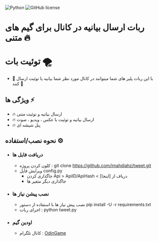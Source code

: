 ![Python](https://img.shields.io/badge/python-3670A0?style=for-the-badge&logo=python&logoColor=ffdd54) ![GitHub license](https://github.com/imahdiahz/tweet/blob/master/LICENSE)

<!-- ![GitHub forks](https://github.com/imahdiahz/tweet/network/members)

![GitHub stars](https://github.com/imahdiahz/tweet/stargazers) -->
# ربات ارسال بیانیه در کانال برای گیم های متنی 🔥
# توئیت بات 🌪
- 🔱 با این ربات پلیر های شما میتوانند در کانال مورد نظر شما بیانیه یا توئیت ارسال کنند 🔱
## ویژگی ها ⚡️
   - 🔥 ارسال بیانیه و توئیت متنی
   - 🔥 ارسال بیانیه و توئیت با عکس ، ویدیو ، صوت
   - 🔥 پنل شیشه ای
## نحوه نصب/استفاده  ⚙️
- ### دریافت فایل ها
    - کلون کردن پروژه : git clone https://github.com/imahdiahz/tweet.git
    - ویرایش فایل  config.py   
        - جاگذاری کردن Api > ApiID/ApiHash < دریاف از  [اینجا]
        - جاگذاری دیگر متغیر ها
- ### نصب پیشن نیاز ها
    - نصب پیش نیاز ها با استفاده از دستور  pip install -U -r requirements.txt
    - اجرای ربات : python tweet.py
- ### اودین گیم 
    - کانال تلگرام : [OdinGame](https://t.me/odin_game)